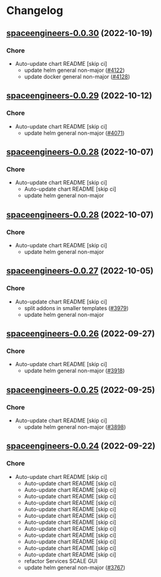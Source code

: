 # Changelog



## [spaceengineers-0.0.30](https://github.com/truecharts/charts/compare/spaceengineers-0.0.29...spaceengineers-0.0.30) (2022-10-19)

### Chore

- Auto-update chart README [skip ci]
  - update helm general non-major ([#4122](https://github.com/truecharts/charts/issues/4122))
  - update docker general non-major ([#4128](https://github.com/truecharts/charts/issues/4128))




## [spaceengineers-0.0.29](https://github.com/truecharts/charts/compare/spaceengineers-0.0.28...spaceengineers-0.0.29) (2022-10-12)

### Chore

- Auto-update chart README [skip ci]
  - update helm general non-major ([#4071](https://github.com/truecharts/charts/issues/4071))




## [spaceengineers-0.0.28](https://github.com/truecharts/charts/compare/spaceengineers-0.0.27...spaceengineers-0.0.28) (2022-10-07)

### Chore

- Auto-update chart README [skip ci]
  - Auto-update chart README [skip ci]
  - update helm general non-major




## [spaceengineers-0.0.28](https://github.com/truecharts/charts/compare/spaceengineers-0.0.27...spaceengineers-0.0.28) (2022-10-07)

### Chore

- Auto-update chart README [skip ci]
  - update helm general non-major




## [spaceengineers-0.0.27](https://github.com/truecharts/charts/compare/spaceengineers-0.0.26...spaceengineers-0.0.27) (2022-10-05)

### Chore

- Auto-update chart README [skip ci]
  - split addons in smaller templates ([#3979](https://github.com/truecharts/charts/issues/3979))
  - update helm general non-major




## [spaceengineers-0.0.26](https://github.com/truecharts/charts/compare/spaceengineers-0.0.25...spaceengineers-0.0.26) (2022-09-27)

### Chore

- Auto-update chart README [skip ci]
  - update helm general non-major ([#3918](https://github.com/truecharts/charts/issues/3918))




## [spaceengineers-0.0.25](https://github.com/truecharts/charts/compare/spaceengineers-0.0.24...spaceengineers-0.0.25) (2022-09-25)

### Chore

- Auto-update chart README [skip ci]
  - update helm general non-major ([#3898](https://github.com/truecharts/charts/issues/3898))




## [spaceengineers-0.0.24](https://github.com/truecharts/charts/compare/spaceengineers-0.0.23...spaceengineers-0.0.24) (2022-09-22)

### Chore

- Auto-update chart README [skip ci]
  - Auto-update chart README [skip ci]
  - Auto-update chart README [skip ci]
  - Auto-update chart README [skip ci]
  - Auto-update chart README [skip ci]
  - Auto-update chart README [skip ci]
  - Auto-update chart README [skip ci]
  - Auto-update chart README [skip ci]
  - Auto-update chart README [skip ci]
  - Auto-update chart README [skip ci]
  - Auto-update chart README [skip ci]
  - Auto-update chart README [skip ci]
  - Auto-update chart README [skip ci]
  - refactor Services SCALE GUI
  - update helm general non-major ([#3767](https://github.com/truecharts/charts/issues/3767))



